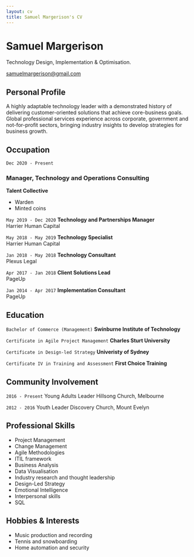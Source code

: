 ```yaml
---
layout: cv
title: Samuel Margerison's CV
---
```

# Samuel Margerison
Technology Design, Implementation & Optimisation.

<div id="webaddress">
<a href="mailto:samuelmargerison@gmail.com">samuelmargerison@gmail.com</a>
</div>

## Personal Profile

A highly adaptable technology leader with a demonstrated history of delivering customer-oriented solutions that achieve core-business goals. Global professional services experience across corporate, government and not-for-profit sectors, bringing industry insights to develop strategies for business growth.



## Occupation

`Dec 2020 - Present`
### Manager, Technology and Operations Consulting  
__Talent Collective__
- Warden
- Minted coins

`May 2019 - Dec 2020`
__Technology and Partnerships Manager__  
Harrier Human Capital

`May 2018 - May 2019`
__Technology Specialist__  
Harrier Human Capital

`Jan 2018 - May 2018`
__Technology Consultant__  
Plexus Legal

`Apr 2017 - Jan 2018`
__Client Solutions Lead__  
PageUp

`Jan 2014 - Apr 2017`
__Implementation Consultant__  
PageUp

## Education

`Bachelor of Commerce (Management)`
__Swinburne Institute of Technology__

`Certificate in Agile Project Management`
__Charles Sturt University__

`Certificate in Design-led Strategy`
__Univeristy of Sydney__

`Certificate IV in Training and Assessment`
__First Choice Training__

## Community Involvement

`2016 - Present`
Young Adults Leader
Hillsong Church, Melbourne

`2012 - 2016`
Youth Leader
Discovery Church, Mount Evelyn

## Professional Skills

* Project Management
* Change Management
* Agile Methodologies
* ITIL framework
* Business Analysis
* Data Visualisation
* Industry research and thought leadership
* Design-Led Strategy
* Emotional Intelligence
* Interpersonal skills
* SQL

## Hobbies & Interests

- Music production and recording<br>
- Tennis and snowboarding<br>
- Home automation and security<br>


<!-- ### Footer

Last updated: Jan 2021 -->



